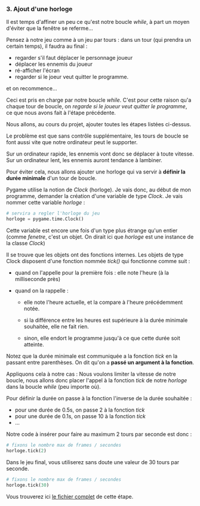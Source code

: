 

### 3. Ajout d'une horloge
Il est temps d'affiner un peu ce qu'est notre boucle *while*, à part un moyen d'éviter que la fenêtre se referme...

Pensez à notre jeu comme à un jeu par tours : dans un tour (qui prendra un certain temps), il faudra au final :

- regarder s'il faut déplacer le personnage joueur
- déplacer les ennemis du joueur
- ré-afficher l'écran
- regarder si le joeur veut quitter le programme.

et on recommence...

Ceci est pris en charge par notre boucle *while*.
C'est pour cette raison qu'a chaque tour de boucle,
on *regarde si le joueur veut quitter le programme*, ce que nous avons fait à l'étape précédente.

Nous allons, au cours du projet, ajouter toutes les étapes listées ci-dessus.

Le problème est que sans contrôle supplémentaire, les tours de boucle se font aussi vite que notre ordinateur peut le supporter.

Sur un ordinateur rapide, les ennemis vont donc se déplacer à toute vitesse. Sur un ordinateur lent, les ennemis auront tendance à lambiner.

Pour éviter cela, nous allons ajouter une horloge qui va servir à **définir la durée minimale** d'un tour de boucle.

Pygame utilise la notion de *Clock* (horloge).
Je vais donc, au début de mon programme, demander la création d'une variable de type *Clock*. Je vais nommer cette variable *horloge* :

```python
# servira a regler l'horloge du jeu
horloge = pygame.time.Clock()
```

Cette variable est encore une fois d'un type plus étrange qu'un entier (comme *fenetre*, c'est un objet. On dirait ici que *horloge* est une instance de la classe *Clock*)

Il se trouve que les objets ont des fonctions internes. Les objets de type Clock disposent d'une fonction nommée *tick()* qui fonctionne comme suit :

- quand on l'appelle pour la première fois : elle note l'heure (à la milliseconde près)

- quand on la rappelle :

  - elle note l'heure actuelle, et la compare à l'heure précédemment notée.

  - si la différence entre les heures est supérieure à la durée minimale souhaitée, elle ne fait rien.

  - sinon, elle endort le programme jusqu'à ce que cette durée soit atteinte.

Notez que la durée minimale est communiquée a la fonction *tick* en la passant entre parenthèses. On dit qu'on a **passé un argument à la fonction**.

Appliquons cela à notre cas : Nous voulons limiter la vitesse de notre boucle, nous allons donc placer l'appel à la fonction *tick* de notre *horloge* dans la boucle *while* (peu importe où).

Pour définir la durée on passe à la fonction l'inverse de la durée souhaitée :
- pour une durée de 0.5s, on passe 2 à la fonction *tick*
- pour une durée de 0.1s, on passe 10 à la fonction *tick*
- ...

Notre code à insérer pour faire au maximum 2 tours par seconde est donc :

```python
# fixons le nombre max de frames / secondes
horloge.tick(2)
```

Dans le jeu final, vous utiliserez sans doute une valeur de 30 tours par seconde.

```python
# fixons le nombre max de frames / secondes
horloge.tick(30)
```

Vous trouverez ici [le fichier complet](../Sources/03_horloge.py) de cette étape.
